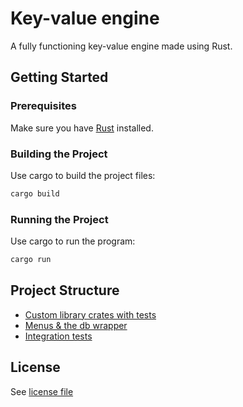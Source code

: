 # Key-value engine

A fully functioning key-value engine made using Rust.

## Getting Started

### Prerequisites

Make sure you have [Rust](https://www.rust-lang.org/tools/install) installed.

### Building the Project

Use cargo to build the project files:
   ```bash
   cargo build
   ```

### Running the Project

Use cargo to run the program:
   ```bash
   cargo run
   ```

## Project Structure

* [Custom library crates with tests](libraries)
* [Menus & the db wrapper](src)
* [Integration tests](tests)

## License
See [license file](LICENSE)

